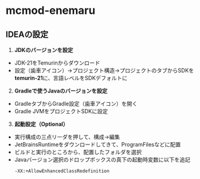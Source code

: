 # mcmod-enemaru
## IDEAの設定
1. **JDKのバージョンを設定**
- JDK-21をTemurinからダウンロード
- 設定（歯車アイコン）→プロジェクト構造→プロジェクトのタブからSDKを**temurin-21**に、言語レベルをSDKデフォルトに
2. **Gradleで使うJavaのバージョンを設定**
- GradleタブからGradle設定（歯車アイコン）を開く
- Gradle JVMをプロジェクトSDKに設定
3. **起動設定（Optional）**
- 実行構成の三点リーダを押して、構成→編集
- JetBrainsRuntimeをダウンロードしてきて、ProgramFilesなどに配置
- ビルドと実行のところから、配置したフォルダを選択
- Javaバージョン選択のドロップボックスの真下の起動時変数に以下を追記
    ```
    -XX:+AllowEnhancedClassRedefinition
    ```
